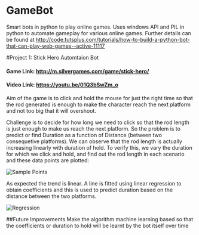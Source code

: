 # GameBot
Smart bots in python to play online games. Uses windows API and PIL in python to automate gameplay for various online games. 
Further details can be found at http://code.tutsplus.com/tutorials/how-to-build-a-python-bot-that-can-play-web-games--active-11117

#Project 1: Stick Hero Automtaion Bot

#### Game Link: http://m.silvergames.com/game/stick-hero/
#### Video Link: https://youtu.be/01Q3bSwZm_o

Aim of the game is to click and hold the mouse for just the right time so that the rod generated is enough to make the character reach the 
next platform and not too big that it will overshoot.


Challenge is to decide for how long we need to click so that the rod length is just enough to make us reach the next platform. So 
the problem is to predict or find Duration as a function of Distance (between two consequetive platforms). We can observe that the rod length 
is actually increasing linearly with duration of hold. To verify this, we vary the duration for which we click and hold, 
and find out the rod length in each scenario and these data points are plotted:

![Sample Points](https://github.com/tusharsircar95/GameBot/blob/master/Stick%20Hero/Plot_SamplePoints.jpeg)

As expected the trend is linear. A line is fitted using linear regression to obtain coefficients and this is used to predict duration 
based on the distance between the two platforms.


![Regression](https://github.com/tusharsircar95/GameBot/blob/master/Stick%20Hero/Plot_Regression.jpeg)

##Future Improvements
Make the algorithm machine learning based so that the coefficients or duration to hold will be learnt by the bot itself over time

